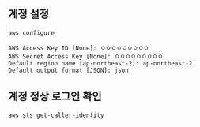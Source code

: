## 계정 설정
```shell
aws configure

AWS Access Key ID [None]: ㅇㅇㅇㅇㅇㅇㅇㅇㅇ
AWS Secret Access Key [None]: ㅇㅇㅇㅇㅇㅇㅇㅇㅇ
Default region name [ap-northeast-2]: ap-northeast-2
Default output format [JSON]: json
```

## 계정 정상 로그인 확인
```shell
aws sts get-caller-identity
```
